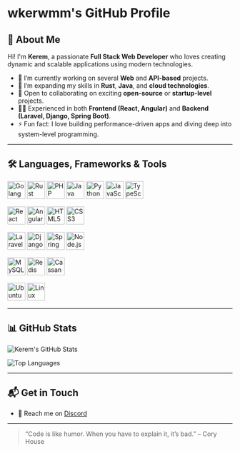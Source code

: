# wkerwmm's GitHub Profile

## 👋 About Me

Hi! I'm **Kerem**, a passionate **Full Stack Web Developer** who loves creating dynamic and scalable applications using modern technologies.

- 🔭 I’m currently working on several **Web** and **API-based** projects.
- 🌱 I’m expanding my skills in **Rust**, **Java**, and **cloud technologies**.
- 👯 Open to collaborating on exciting **open-source** or **startup-level** projects.
- 🧑‍💻 Experienced in both **Frontend (React, Angular)** and **Backend (Laravel, Django, Spring Boot)**.
- ⚡ Fun fact: I love building performance-driven apps and diving deep into system-level programming.

---

## 🛠️ Languages, Frameworks & Tools

<p align="left">

  <!-- Languages -->
  <a href="https://golang.org" target="_blank"><img src="https://cdn.jsdelivr.net/gh/devicons/devicon/icons/go/go-original.svg" width="40" height="40" alt="Golang"/></a>
  <a href="https://www.rust-lang.org/" target="_blank"><img src="https://www.rust-lang.org/static/images/rust-logo-blk.svg" width="40" height="40" alt="Rust"/></a>
  <a href="https://www.php.net/" target="_blank"><img src="https://cdn.jsdelivr.net/gh/devicons/devicon/icons/php/php-original.svg" width="40" height="40" alt="PHP"/></a>
  <a href="https://www.java.com/" target="_blank"><img src="https://cdn.jsdelivr.net/gh/devicons/devicon/icons/java/java-original.svg" width="40" height="40" alt="Java"/></a>
  <a href="https://www.python.org/" target="_blank"><img src="https://cdn.jsdelivr.net/gh/devicons/devicon/icons/python/python-original.svg" width="40" height="40" alt="Python"/></a>
  <a href="https://developer.mozilla.org/en-US/docs/Web/JavaScript" target="_blank"><img src="https://cdn.jsdelivr.net/gh/devicons/devicon/icons/javascript/javascript-original.svg" width="40" height="40" alt="JavaScript"/></a>
  <a href="https://www.typescriptlang.org/" target="_blank"><img src="https://cdn.jsdelivr.net/gh/devicons/devicon/icons/typescript/typescript-original.svg" width="40" height="40" alt="TypeScript"/></a>

  <!-- Frontend -->
  <a href="https://reactjs.org/" target="_blank"><img src="https://cdn.jsdelivr.net/gh/devicons/devicon/icons/react/react-original.svg" width="40" height="40" alt="React"/></a>
  <a href="https://angular.io/" target="_blank"><img src="https://cdn.jsdelivr.net/gh/devicons/devicon/icons/angularjs/angularjs-original.svg" width="40" height="40" alt="Angular"/></a>
  <a href="https://developer.mozilla.org/en-US/docs/Web/HTML" target="_blank"><img src="https://cdn.jsdelivr.net/gh/devicons/devicon/icons/html5/html5-original.svg" width="40" height="40" alt="HTML5"/></a>
  <a href="https://developer.mozilla.org/en-US/docs/Web/CSS" target="_blank"><img src="https://cdn.jsdelivr.net/gh/devicons/devicon/icons/css3/css3-original.svg" width="40" height="40" alt="CSS3"/></a>

  <!-- Backend & Frameworks -->
  <a href="https://laravel.com/" target="_blank"><img src="https://cdn.jsdelivr.net/gh/devicons/devicon/icons/laravel/laravel-original.svg" width="40" height="40" alt="Laravel"/></a>
  <a href="https://www.djangoproject.com/" target="_blank"><img src="https://cdn.jsdelivr.net/gh/devicons/devicon/icons/django/django-plain.svg" width="40" height="40" alt="Django"/></a>
  <a href="https://spring.io/" target="_blank"><img src="https://cdn.jsdelivr.net/gh/devicons/devicon/icons/spring/spring-original.svg" width="40" height="40" alt="Spring"/></a>
  <a href="https://nodejs.org/" target="_blank"><img src="https://cdn.jsdelivr.net/gh/devicons/devicon/icons/nodejs/nodejs-original.svg" width="40" height="40" alt="Node.js"/></a>

  <!-- Databases -->
  <a href="https://www.mysql.com/" target="_blank"><img src="https://cdn.jsdelivr.net/gh/devicons/devicon/icons/mysql/mysql-original.svg" width="40" height="40" alt="MySQL"/></a>
  <a href="https://redis.io/" target="_blank"><img src="https://cdn.jsdelivr.net/gh/devicons/devicon/icons/redis/redis-original.svg" width="40" height="40" alt="Redis"/></a>
  <a href="https://cassandra.apache.org/" target="_blank"><img src="https://cdn.jsdelivr.net/gh/devicons/devicon/icons/cassandra/cassandra-original.svg" width="40" height="40" alt="Cassandra"/></a>

  <!-- OS -->
  <a href="https://ubuntu.com/" target="_blank"><img src="https://cdn.jsdelivr.net/gh/devicons/devicon/icons/ubuntu/ubuntu-plain.svg" width="40" height="40" alt="Ubuntu"/></a>
  <a href="https://www.linux.org/" target="_blank"><img src="https://cdn.jsdelivr.net/gh/devicons/devicon/icons/linux/linux-original.svg" width="40" height="40" alt="Linux"/></a>

</p>

---

## 📊 GitHub Stats

![Kerem's GitHub Stats](https://github-readme-stats.vercel.app/api?username=wkerwmm&show_icons=true&theme=radical)

![Top Languages](https://github-readme-stats.vercel.app/api/top-langs/?username=wkerwmm&layout=compact&langs_count=6&theme=radical&hide_title=true&hide_border=true)

---

## 📬 Get in Touch

- 💬 Reach me on [Discord](https://discord.com/users/1248962219945889832)

---

> “Code is like humor. When you have to explain it, it’s bad.” – Cory House
> 
